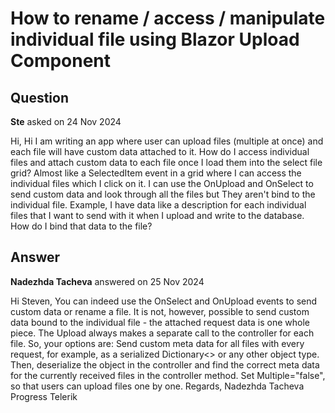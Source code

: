 # How to rename / access / manipulate individual file using Blazor Upload Component

## Question

**Ste** asked on 24 Nov 2024

Hi, Hi I am writing an app where user can upload files (multiple at once) and each file will have custom data attached to it. How do I access individual files and attach custom data to each file once I load them into the select file grid? Almost like a SelectedItem event in a grid where I can access the individual files which I click on it. I can use the OnUpload and OnSelect to send custom data and look through all the files but They aren't bind to the individual file. Example, I have data like a description for each individual files that I want to send with it when I upload and write to the database. How do I bind that data to the file?

## Answer

**Nadezhda Tacheva** answered on 25 Nov 2024

Hi Steven, You can indeed use the OnSelect and OnUpload events to send custom data or rename a file. It is not, however, possible to send custom data bound to the individual file - the attached request data is one whole piece. The Upload always makes a separate call to the controller for each file. So, your options are: Send custom meta data for all files with every request, for example, as a serialized Dictionary<> or any other object type. Then, deserialize the object in the controller and find the correct meta data for the currently received files in the controller method. Set Multiple="false", so that users can upload files one by one. Regards, Nadezhda Tacheva Progress Telerik
